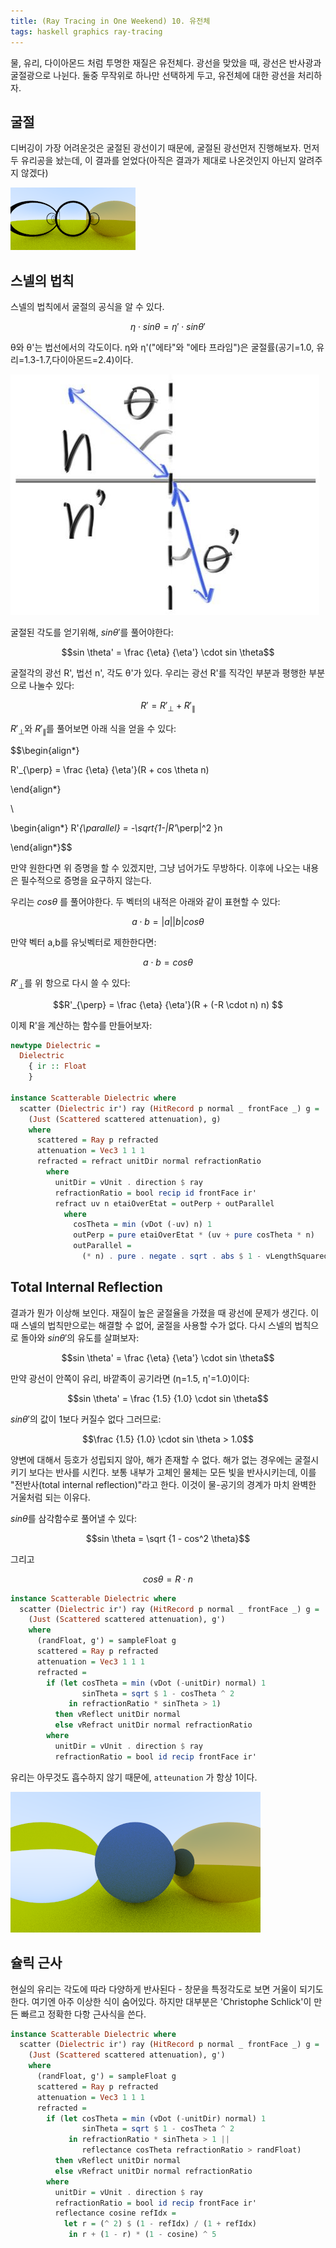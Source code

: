 ```yaml
---
title: (Ray Tracing in One Weekend) 10. 유전체
tags: haskell graphics ray-tracing
---
```


물, 유리, 다이아몬드 처럼 투명한 재질은 유전체다. 광선을 맞았을 때, 광선은 반사광과 굴절광으로 나뉜다. 둘중 무작위로 하나만 선택하게 두고, 유전체에 대한 광선을 처리하자. 

## 굴절

디버깅이 가장 어려운것은 굴절된 광선이기 때문에, 굴절된 광선먼저 진행해보자. 먼저 두 유리공을 놨는데, 이 결과를 얻었다(아직은 결과가 제대로 나온것인지 아닌지 알려주지 않겠다) 

![0](/assets/images/2021-05-29/c10/Untitled0.png)

## 스넬의 법칙

스넬의 법칙에서 굴절의 공식을 알 수 있다. 

$$\eta \cdot sin \theta = \eta' \cdot sin \theta'$$

θ와 θ'는 법선에서의 각도이다. η와 η'("에타"와 "에타 프라임")은 굴절률(공기=1.0, 유리=1.3-1.7,다이아몬드=2.4)이다. 

![1](/assets/images/2021-05-29/c10/Untitled1.png)

굴절된 각도를 얻기위해, $sin \theta'$를 풀어야한다:

$$sin \theta' = \frac {\eta} {\eta'} \cdot sin \theta$$

굴절각의 광선 R', 법선 n', 각도 θ'가 있다. 우리는 광선 R'를 직각인 부분과 평행한 부분으로 나눌수 있다:

$$R' = R'_{\perp} + R'_{\parallel}$$

$R'_{\perp}$와 $R'_{\parallel}$를 풀어보면 아래 식을 얻을 수 있다:

$$\begin{align*}

R'_{\perp} = \frac {\eta} {\eta'}(R + cos \theta n) 

\end{align*}

\\

\begin{align*}
R'_{\parallel} = -\sqrt{1-|R'_\perp|^2 }n

\end{align*}$$

만약 원한다면 위 증명을 할 수 있겠지만, 그냥 넘어가도 무방하다. 이후에 나오는 내용은 필수적으로 증명을 요구하지 않는다. 

우리는 $cos \theta$ 를 풀어야한다. 두 벡터의 내적은 아래와 같이 표현할 수 있다:

$$a \cdot b = |a||b| cos \theta $$

만약 벡터 a,b를 유닛벡터로 제한한다면: 

$$a \cdot b = cos \theta $$

$R'_{\perp}$를 위 항으로 다시 쓸 수 있다:

$$R'_{\perp} = \frac {\eta} {\eta'}(R + (-R \cdot n) n) 
$$

이제 R'을 계산하는 함수를 만들어보자: 

```haskell
newtype Dielectric =
  Dielectric
    { ir :: Float
    }

instance Scatterable Dielectric where
  scatter (Dielectric ir') ray (HitRecord p normal _ frontFace _) g =
    (Just (Scattered scattered attenuation), g)
    where
      scattered = Ray p refracted
      attenuation = Vec3 1 1 1
      refracted = refract unitDir normal refractionRatio
        where
          unitDir = vUnit . direction $ ray
          refractionRatio = bool recip id frontFace ir'
          refract uv n etaiOverEtat = outPerp + outParallel
            where
              cosTheta = min (vDot (-uv) n) 1
              outPerp = pure etaiOverEtat * (uv + pure cosTheta * n)
              outParallel =
                (* n) . pure . negate . sqrt . abs $ 1 - vLengthSquared outPerp
```

## Total Internal Reflection

결과가 뭔가 이상해 보인다. 재질이 높은 굴절율을 가졌을 때 광선에 문제가 생긴다. 이때 스넬의 법칙만으로는 해결할 수 없어, 굴절을 사용할 수가 없다. 다시 스넬의 법칙으로 돌아와 $sin \theta'$의 유도를 살펴보자:

$$sin \theta' = \frac {\eta} {\eta'} \cdot sin \theta$$

만약 광선이 안쪽이 유리, 바깥족이 공기라면 (η=1.5, η'=1.0)이다:

$$sin \theta' = \frac {1.5} {1.0} \cdot sin \theta$$

 $sin \theta'$의 값이 1보다 커질수 없다 그러므로: 

$$\frac {1.5} {1.0} \cdot sin \theta > 1.0$$

양변에 대해서 등호가 성립되지 않아, 해가 존재할 수 없다. 해가 없는 경우에는 굴절시키기 보다는 반사를 시킨다. 보통 내부가 고체인 물체는 모든 빛을 반사시키는데, 이를 "전반사(total internal reflection)"라고 한다. 이것이 물-공기의 경계가 마치 완벽한 거울처럼 되는 이유다.

$sin \theta$를 삼각함수로 풀어낼 수 있다: 

$$sin \theta = \sqrt {1 - cos^2 \theta}$$

그리고 

$$cos \theta = R \cdot n $$

```haskell
instance Scatterable Dielectric where
  scatter (Dielectric ir') ray (HitRecord p normal _ frontFace _) g =
    (Just (Scattered scattered attenuation), g')
    where
      (randFloat, g') = sampleFloat g
      scattered = Ray p refracted
      attenuation = Vec3 1 1 1
      refracted =
        if (let cosTheta = min (vDot (-unitDir) normal) 1
                sinTheta = sqrt $ 1 - cosTheta ^ 2
             in refractionRatio * sinTheta > 1)
          then vReflect unitDir normal
          else vRefract unitDir normal refractionRatio
        where
          unitDir = vUnit . direction $ ray
          refractionRatio = bool id recip frontFace ir'
```

유리는 아무것도 흡수하지 않기 때문에, `atteunation` 가 항상 1이다. 

![2](/assets/images/2021-05-29/c10/Untitled2.png)

## 슐릭 근사

현실의 유리는 각도에 따라 다양하게 반사된다 - 창문을 특정각도로 보면 거울이 되기도한다. 여기엔 아주 이상한 식이 숨어있다. 하지만 대부분은 'Christophe Schlick'이 만든 빠르고 정확한 다항 근사식을 쓴다. 

```haskell
instance Scatterable Dielectric where
  scatter (Dielectric ir') ray (HitRecord p normal _ frontFace _) g =
    (Just (Scattered scattered attenuation), g')
    where
      (randFloat, g') = sampleFloat g
      scattered = Ray p refracted
      attenuation = Vec3 1 1 1
      refracted =
        if (let cosTheta = min (vDot (-unitDir) normal) 1
                sinTheta = sqrt $ 1 - cosTheta ^ 2
             in refractionRatio * sinTheta > 1 ||
                reflectance cosTheta refractionRatio > randFloat)
          then vReflect unitDir normal
          else vRefract unitDir normal refractionRatio
        where
          unitDir = vUnit . direction $ ray
          refractionRatio = bool id recip frontFace ir'
          reflectance cosine refIdx =
            let r = (^ 2) $ (1 - refIdx) / (1 + refIdx)
             in r + (1 - r) * (1 - cosine) ^ 5
```